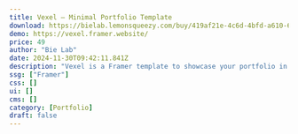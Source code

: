 ```yaml
---
title: Vexel — Minimal Portfolio Template
download: https://bielab.lemonsqueezy.com/buy/419af21e-4c6d-4bfd-a610-6413a3bc9ce6
demo: https://vexel.framer.website/
price: 49
author: "Bie Lab"
date: 2024-11-30T09:42:11.841Z
description: "Vexel is a Framer template to showcase your portfolio in style with minimalist approach, crafted to build beautiful & engaging digital experiences."
ssg: ["Framer"]
css: []
ui: []
cms: []
category: [Portfolio]
draft: false
---
```


